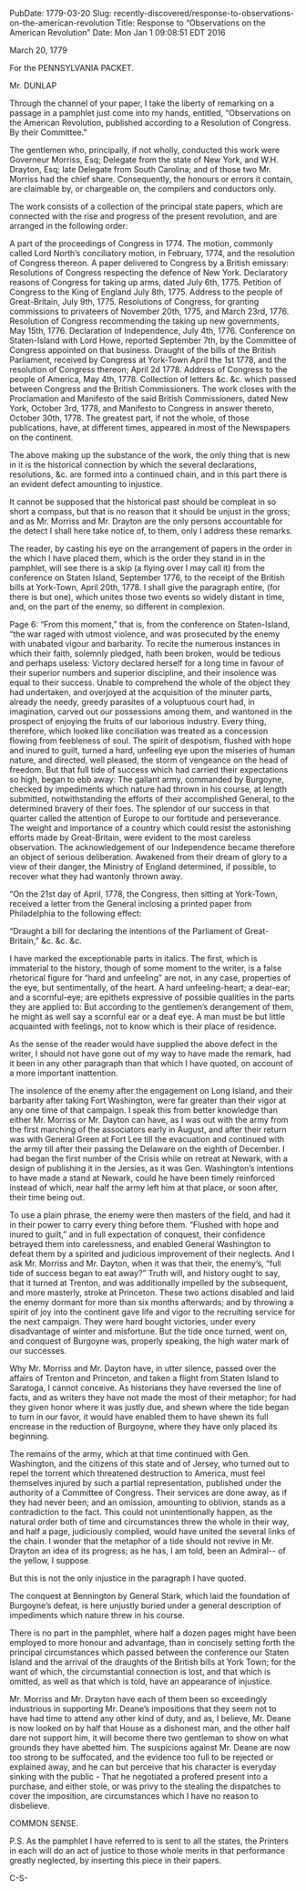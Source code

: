 PubDate: 1779-03-20
Slug: recently-discovered/response-to-observations-on-the-american-revolution
Title: Response to “Observations on the American Revolution”
Date: Mon Jan  1 09:08:51 EDT 2016

March 20, 1779

For the PENNSYLVANIA PACKET.

Mr. DUNLAP

Through the channel of your paper, I take the liberty of remarking on a passage in a pamphlet just come into my hands, entitled, “Observations on the American Revolution, published according to a Resolution of Congress. By their Committee.”

The gentlemen who, principally, if not wholly, conducted this work were Governeur Morriss, Esq; Delegate from the state of New York, and W.H. Drayton, Esq; late Delegate from South Carolina; and of those two Mr. Morriss had the chief share.  Consequently, the honours or errors it contain, are claimable by, or chargeable on, the compilers and conductors only.

The work consists of a collection of the principal state papers, which are connected with the rise and progress of the present revolution, and are arranged in the following order:

A part of the proceedings of Congress in 1774. The motion, commonly called Lord North’s conciliatory motion, in February, 1774, and the resolution of Congress thereon.  A paper delivered to Congress by a British emissary: Resolutions of Congress respecting the defence of New York. Declaratory reasons of Congress for taking up arms, dated July 6th, 1775. Petition of Congress to the King of England July 8th, 1775. Address to the people of Great-Britain, July 9th, 1775.  Resolutions of Congress, for granting commissions to privateers of November 20th, 1775, and March 23rd, 1776. Resolution of Congress recommending the taking up new governments, May 15th, 1776. Declaration of Independence, July 4th, 1776. Conference on Staten-Island with Lord Howe, reported September 7th, by the Committee of Congress appointed on that business. Draught of the bills of the British Parliament, received by Congress at York-Town April the 1st 1778, and the resolution of Congress thereon; April 2d 1778. Address of Congress to the people of America, May 4th, 1778. Collection of letters &c. &c. which passed between Congress and the British Commissioners. The work closes with the Proclamation and Manifesto of the said British Commissioners, dated New York, October 3rd, 1778, and Manifesto to Congress in answer thereto, October 30th, 1778. The greatest part, if not the whole, of those publications, have, at different times, appeared in most of the Newspapers on the continent.

The above making up the substance of the work, the only thing that is new in it is the historical connection by which the several declarations, resolutions, &c. are formed into a continued chain, and in this part there is an evident defect amounting to injustice. 

It cannot be supposed that the historical past should be compleat in so short a compass, but that is no reason that it should be unjust in the gross; and as Mr. Morriss and Mr. Drayton are the only persons accountable for the detect I shall here take notice of, to them, only I address these remarks. 

The reader, by casting his eye on the arrangement of papers in the order in the which I have placed them, which is the order they stand in in the pamphlet, will see there is a skip (a flying over I may call it) from the conference on Staten Island, September 1776, to the receipt of the British bills at York-Town, April 20th, 1778. I shall give the paragraph entire, (for there is but one), which unites those two events so widely distant in time, and, on the part of the enemy, so different in complexion.

Page 6: “From this moment,” that is, from the conference on Staten-Island, “the war raged with utmost violence, and was prosecuted by the enemy with unabated vigour and barbarity. To recite the numerous instances in which their faith, solemnly pledged, hath been broken, would be tedious and perhaps useless: Victory declared herself for a long time in favour of their superior numbers and superior discipline, and their insolence was equal to their success. Unable to comprehend the whole of the object they had undertaken, and overjoyed at the acquisition of the minuter parts, already the needy, greedy parasites of a voluptuous court had, in imagination, carved out our possessions among them, and wantoned in the prospect of enjoying the fruits of our laborious industry. Every thing, therefore, which looked like conciliation was treated as a concession flowing from feebleness of soul. The spirit of despotism, flushed with hope and inured to guilt, turned a hard, unfeeling eye upon the miseries of human nature, and directed, well pleased, the storm of vengeance on the head of freedom. But that full tide of success which had carried their expectations so high, began to ebb away: The gallant army, commanded by Burgoyne, checked by impediments which nature had thrown in his course, at length submitted, notwithstanding the efforts of their accomplished General, to the determined bravery of their foes. The splendor of our success in that quarter called the attention of Europe to our fortitude and perseverance. The weight and importance of a country which could resist the astonishing efforts made by Great-Britain, were evident to the most careless observation. The acknowledgement of our Independence became therefore an object of serious deliberation. Awakened from their dream of glory to a view of their danger, the Ministry of England determined, if possible, to recover what they had wantonly thrown away.

“On the 21st day of April, 1778, the Congress, then sitting at York-Town, received a letter from the General inclosing a printed paper from Philadelphia to the following effect:

“Draught a bill for declaring the intentions of the Parliament of Great-Britain,” &c. &c. &c.

I have marked the exceptionable parts in italics. The first, which is immaterial to the history, though of some moment to the writer, is a false rhetorical figure for “hard and unfeeling” are not, in any case, properties of the eye, but sentimentally, of the heart. A hard unfeeling-heart; a dear-ear; and a scornful-eye; are epithets expressive of possible qualities in the parts they are applied to: But according to the gentlemen’s derangement of them, he might as well say a scornful ear or a deaf eye. A man must be but little acquainted with feelings, not to know which is their place of residence. 

As the sense of the reader would have supplied the above defect in the writer, I should not have gone out of my way to have made the remark, had it been in any other paragraph than that which I have quoted, on account of a more important inattention.

The insolence of the enemy after the engagement on Long Island, and their barbarity after taking Fort Washington, were far greater than their vigor at any one time of that campaign. I speak this from better knowledge than either Mr. Morriss or Mr. Dayton can have, as I was out with the army from the first marching of the associators early in August, and after their return was with General Green at Fort Lee till the evacuation and continued with the army till after their passing the Delaware on the eighth of December.  I had began the first number of the Crisis while on retreat at Newark, with a design of publishing it in the Jersies, as it was Gen. Washington’s intentions to have made a stand at Newark, could he have been timely reinforced instead of which, near half the army left him at that place, or soon after, their time being out.

To use a plain phrase, the enemy were then masters of the field, and had it in their power to carry every thing before them. “Flushed with hope and inured to guilt,” and in full expectation of conquest, their confidence betrayed them into carelessness, and enabled General Washington to defeat them by a spirited and judicious improvement of their neglects. And I ask Mr. Morriss and Mr. Dayton, when it was that their, the enemy’s, “full tide of success began to eat away?” Truth will, and history ought to say, that it turned at Trenton, and was additionally impelled by the subsequent, and more masterly, stroke at Princeton. These two actions disabled and laid the enemy dormant for more than six months afterwards; and by throwing a spirit of joy into the continent gave life and vigor to the recruiting service for the next campaign. They were hard bought victories, under every disadvantage of winter and misfortune. But the tide once turned, went on, and conquest of Burgoyne was, properly speaking, the high water mark of our successes.

Why Mr. Morriss and Mr. Dayton have, in utter silence, passed over the affairs of Trenton and Princeton, and taken a flight from Staten Island to Saratoga, I cannot conceive. As historians they have reversed the line of facts, and as writers they have not made the most of their metaphor; for had they given honor where it was justly due, and shewn where the tide began to turn in our favor, it would have enabled them to have shewn its full encrease in the reduction of Burgoyne, where they have only placed its beginning.

The remains of the army, which at that time continued with Gen. Washington, and the citizens of this state and of Jersey, who turned out to repel the torrent which threatened destruction to America, must feel themselves injured by such a partial representation, published under the authority of a Committee of Congress. Their services are done away, as if they had never been; and an omission, amounting to oblivion, stands as a contradiction to the fact. This could not unintentionally happen, as the natural order both of time and circumstances threw the whole in their way, and half a page, judiciously complied, would have united the several links of the chain. I wonder that the metaphor of a tide should not revive in Mr. Drayton an idea of its progress; as he has, I am told, been an Admiral-- of the yellow, I suppose.

But this is not the only injustice in the paragraph I have quoted.

The conquest at Bennington by General Stark, which laid the foundation of Burgoyne’s defeat, is here unjustly buried under a general description of impediments which nature threw in his course.

There is no part in the pamphlet, where half a dozen pages might have been employed to more honour and advantage, than in concisely setting forth the principal circumstances which passed between the conference our Staten Island and the arrival of the draughts of the British bills at York Town; for the want of which, the circumstantial connection is lost, and that which is omitted, as well as that which is told, have an appearance of injustice.

Mr. Morriss and Mr. Drayton have each of them been so exceedingly industrious in supporting Mr. Deane’s impositions that they seem not to have had time to attend any other kind of duty, and as, I believe, Mr. Deane is now looked on by half that House as a dishonest man, and the other half dare not support him, it will become there two gentleman to show on what grounds they have abetted him.  The suspicions against Mr. Deane are now too strong to be suffocated, and the evidence too full to be rejected or explained away, and he can but perceive that his character is everyday sinking with the public - That he negotiated a profered present into a purchase, and either stole, or was privy to the stealing the dispatches to cover the imposition, are circumstances which I have no reason to disbelieve. 

COMMON SENSE.

P.S. As the pamphlet I have referred to is sent to all the states, the Printers in each will do an act of justice to those whole merits in that performance greatly neglected, by inserting this piece in their papers. 

C-S-
